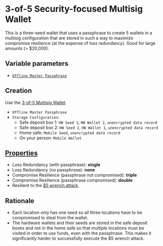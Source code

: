 # 3-of-5 Security-focused Multisig Wallet

This is  a three-seed wallet that uses a passphrase to create 5 wallets in a multisig configuration that are stored in such a way to maximize compromise resilience (at the expense of loss redundancy). Good for large amounts (> $20,000).

## Variable parameters

* [`Offline Master Passphrase`](https://github.com/fresheneesz/TordlWalletProtocols/blob/master/passphraseMethods/Offline-Master-Passphrase.md)

## Creation

Use the [3-of-5 Multisig Wallet](3-of-5-Wallet.md).

* `Offline Master Passphrase`
* `Storage Configuration`:
  * Safe deposit box 1: `HW Seed 1`, `HW Wallet 2`, `unencrypted data record`
  * Safe deposit box 2: `HW Seed 2`, `HW Wallet 1`, `unencrypted data record`
  * Home safe: `Mobile Seed`, `unencrypted data record`
  * On your person: `Mobile Wallet`

## [Properties](../misc/propertiesKey.md)

* Loss Redundancy (with passphrase): **single**
* Loss Redundancy (no passphrase): **none**
* Compromise Resilience (passphrase not compromised): **triple**
* Compromise Resilience (passphrase compromised): **double**
* Resilient to the [$5 wrench attack](https://xkcd.com/538/).

## Rationale

* Each location only has one seed so all three locations have to be compromised to steal from the wallet.
* The hardware wallets and their seeds are stored in the safe deposit boxes and not in the home safe so that multiple locations must be visited in order to use funds, even with the passphrase. This makes it significantly harder to successfully execute the $5 wrench attack.

